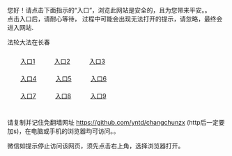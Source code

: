 您好！请点击下面指示的“入口”，浏览此网站是安全的，且为您带来平安。。 <br/>
点击入口后，请耐心等待， 过程中可能会出现无法打开的提示，请忽略，最终会进入网站. </br>

法轮大法在长春<br/>
<div style="padding:10px"><a style="margin:20px" target="_blank" href="https://d2hyvhsuhbsynj.cloudfront.net/2Qpsp?uddphrb" id="ccLink1" rel="nofollow">入口1</a> <a target="_blank" style="margin:20px" href="https://d3tek6vdt6u3j0.cloudfront.net/2Qpsp?xvbde" id="ccLink2" rel="nofollow">入口2</a> <a style="margin:20px" target="_blank" href="https://d2jnbpx888s1bk.cloudfront.net/2Qpsp?yezoobg" id="ccLink3" rel="nofollow">入口3</a></div>

<div style="padding:10px" ><a style="margin:20px" target="_blank" href="https://d2hyvhsuhbsynj.cloudfront.net/2Qpsp?uddphrb" id="ccLink4" rel="nofollow">入口4</a> <a style="margin:20px" href="https://d3tek6vdt6u3j0.cloudfront.net/2Qpsp?xvbde" target="_blank" id="ccLink5" rel="nofollow">入口5</a> <a style="margin:20px" href="https://d2jnbpx888s1bk.cloudfront.net/2Qpsp?yezoobg" target="_blank" id="ccLink6" rel="nofollow">入口6</a></div>

<div style="padding:10px"><a style="margin:20px" target="_blank" href="https://d2hyvhsuhbsynj.cloudfront.net/2Qpsp?uddphrb" id="ccLink7" rel="nofollow">入口7</a> <a style="margin:20px" href="https://d3tek6vdt6u3j0.cloudfront.net/2Qpsp?xvbde" target="_blank" id="ccLink8" rel="nofollow">入口8</a> <a style="margin:20px" target="_blank" href="https://d2jnbpx888s1bk.cloudfront.net/2Qpsp?yezoobg" id="ccLink9" rel="nofollow">入口9</a></div>

<br/>



请复制并记住免翻墙网址 https://github.com/yntd/changchunzx (http后一定要加s)，在电脑或手机的浏览器均可访问。。<br/>

微信如提示停止访问该网页，须先点击右上角，选择浏览器打开。
